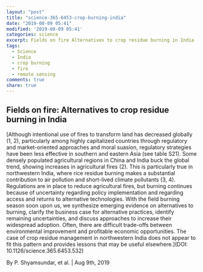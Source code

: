 ```yaml
---
layout: "post"
title: "science-365-6453-crop-burning-india"
date: "2019-08-09 05:41"
modified: '2019-08-09 05:41'
categories: science
excerpt: Fields on fire Alternatives to crop residue burning in India
tags:
  - Science
  - India
  - crop burning
  - fire
  - remote sensing
comments: true
share: true
---
```


## Fields on fire: Alternatives to crop residue burning in India

[Although intentional use of fires to transform land has decreased globally (1, 2), particularly among highly capitalized countries through regulatory and market-oriented approaches and moral suasion, regulatory strategies have been less effective in southern and eastern Asia (see table S21). Some densely populated agricultural regions in China and India buck the global trend, showing increases in agricultural fires (2). This is particularly true in northwestern India, where rice residue burning makes a substantial contribution to air pollution and short-lived climate pollutants (3, 4). Regulations are in place to reduce agricultural fires, but burning continues because of uncertainty regarding policy implementation and regarding access and returns to alternative technologies. With the field burning season soon upon us, we synthesize emerging evidence on alternatives to burning, clarify the business case for alternative practices, identify remaining uncertainties, and discuss approaches to increase their widespread adoption. Often, there are difficult trade-offs between environmental improvement and profitable economic opportunities. The case of crop residue management in northwestern India does not appear to fit this pattern and provides lessons that may be useful elsewhere.](DOI: 10.1126/science.365.6453.532)

By P. Shyamsundar, et al. | Aug 9th, 2019
